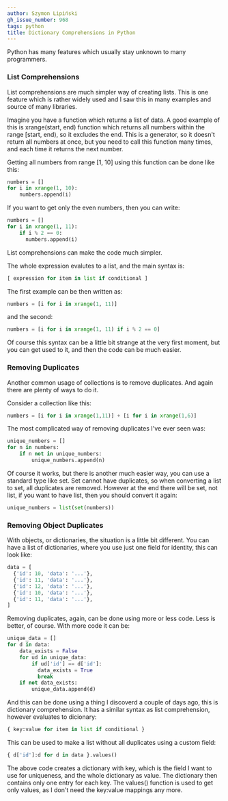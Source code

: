 ```yaml
---
author: Szymon Lipiński
gh_issue_number: 968
tags: python
title: Dictionary Comprehensions in Python
---
```


Python has many features which usually stay unknown to many programmers.

### List Comprehensions

List comprehensions are much simpler way of creating lists. This is one feature which is rather widely used and I saw this in many examples and source of many libraries.

Imagine you have a function which returns a list of data. A good example of this is xrange(start, end) function which returns all numbers within the range [start, end), so it excludes the end. This is a generator, so it doesn't return all numbers at once, but you need to call this function many times, and each time it returns the next number.

Getting all numbers from range [1, 10] using this function can be done like this:

```python
numbers = []
for i in xrange(1, 10):
    numbers.append(i)
```

If you want to get only the even numbers, then you can write:

```python
numbers = []
for i in xrange(1, 11):
    if i % 2 == 0:
      numbers.append(i)
```

List comprehensions can make the code much simpler.

The whole expression evalutes to a list, and the main syntax is:

```python
[ expression for item in list if conditional ]
```

The first example can be then written as:

```python
numbers = [i for i in xrange(1, 11)]
```

and the second:

```python
numbers = [i for i in xrange(1, 11) if i % 2 == 0]
```

Of course this syntax can be a little bit strange at the very first moment, but you can get used to it, and then the code can be much easier.

### Removing Duplicates

Another common usage of collections is to remove duplicates. And again there are plenty of ways to do it.

Consider a collection like this:

```python
numbers = [i for i in xrange(1,11)] + [i for i in xrange(1,6)]
```

The most complicated way of removing duplicates I've ever seen was:

```python
unique_numbers = []
for n in numbers:
    if n not in unique_numbers:
        unique_numbers.append(n)
```

Of course it works, but there is another much easier way, you can use a standard type like set. Set cannot have duplicates, so when converting a list to set, all duplicates are removed. However at the end there will be set, not list, if you want to have list, then you should convert it again:

```python
unique_numbers = list(set(numbers))
```

### Removing Object Duplicates

With objects, or dictionaries, the situation is a little bit different. You can have a list of dictionaries, where you use just one field for identity, this can look like:

```python
data = [
  {'id': 10, 'data': '...'},
  {'id': 11, 'data': '...'},
  {'id': 12, 'data': '...'},
  {'id': 10, 'data': '...'},
  {'id': 11, 'data': '...'},
]
```

Removing duplicates, again, can be done using more or less code. Less is better, of course. With more code it can be:

```python
unique_data = []
for d in data:
    data_exists = False
    for ud in unique_data:
        if ud['id'] == d['id']:
          data_exists = True
          break
    if not data_exists:
        unique_data.append(d)
```

And this can be done using a thing I discoverd a couple of days ago, this is dictionary comprehension. It has a similar syntax as list comprehension, however evaluates to dicionary:

```python
{ key:value for item in list if conditional }
```

This can be used to make a list without all duplicates using a custom field:

```python
{ d['id']:d for d in data }.values()
```

The above code creates a dictionary with key, which is the field I want to use for uniqueness, and the whole dictionary as value. The dictionary then contains only one entry for each key. The values() function is used to get only values, as I don't need the key:value mappings any more.
